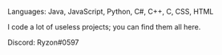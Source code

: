 Languages: Java, JavaScript, Python, C#, C++, C, CSS, HTML

I code a lot of useless projects; you can find them all here.

Discord: Ryzon#0597
